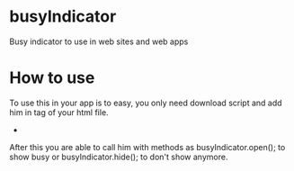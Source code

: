 # busyIndicator
Busy indicator to use in web sites and web apps


# How to use
To use this in your app is to easy, you only need download script and add him in tag <head> of your html file.
* <script src="js/busyIndicator.js"></script>

After this you are able to call him with methods as busyIndicator.open(); to show busy or busyIndicator.hide(); to don't show anymore.